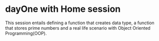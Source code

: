 # dayOne with Home session
This session entails defining a function that creates data type, a function that stores prime numbers and a real life scenario with Object Oriented Programming(OOP).